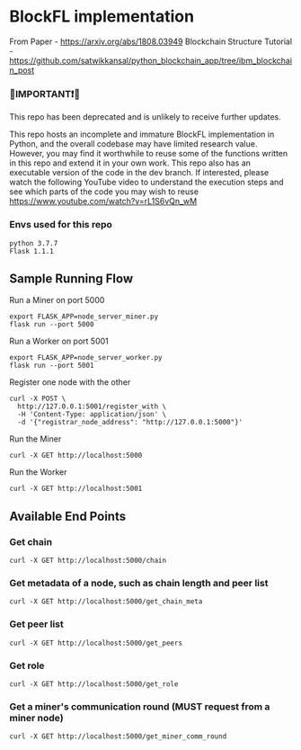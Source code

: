 # BlockFL implementation

From Paper - https://arxiv.org/abs/1808.03949 
Blockchain Structure Tutorial - https://github.com/satwikkansal/python_blockchain_app/tree/ibm_blockchain_post

### 🔴IMPORTANT❗🔴
This repo has been deprecated and is unlikely to receive further updates.

This repo hosts an incomplete and immature BlockFL implementation in Python, and the overall codebase may have limited research value. However, you may find it worthwhile to reuse some of the functions written in this repo and extend it in your own work. This repo also has an executable version of the code in the dev branch. If interested, please watch the following YouTube video to understand the execution steps and see which parts of the code you may wish to reuse
https://www.youtube.com/watch?v=rL1S6vQn_wM
### Envs used for this repo
```
python 3.7.7
Flask 1.1.1
```

## Sample Running Flow
Run a Miner on port 5000
```
export FLASK_APP=node_server_miner.py
flask run --port 5000
```
Run a Worker on port 5001
```
export FLASK_APP=node_server_worker.py
flask run --port 5001
```
Register one node with the other
```
curl -X POST \
  http://127.0.0.1:5001/register_with \
  -H 'Content-Type: application/json' \
  -d '{"registrar_node_address": "http://127.0.0.1:5000"}'
```
Run the Miner
```
curl -X GET http://localhost:5000
```
Run the Worker
```
curl -X GET http://localhost:5001
```
## Available End Points
### Get chain
```
curl -X GET http://localhost:5000/chain
```

### Get metadata of a node, such as chain length and peer list
```
curl -X GET http://localhost:5000/get_chain_meta
```

### Get peer list
```
curl -X GET http://localhost:5000/get_peers
```

### Get role
```
curl -X GET http://localhost:5000/get_role
```

### Get a miner's communication round (MUST request from a miner node)
```
curl -X GET http://localhost:5000/get_miner_comm_round
```
